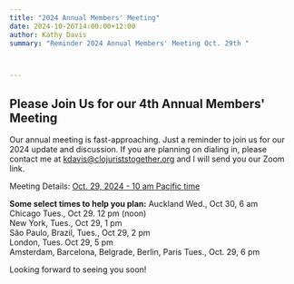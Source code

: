 ```yaml
---
title: "2024 Annual Members' Meeting"
date: 2024-10-26T14:00:00+12:00
author: Kathy Davis
summary: "Reminder 2024 Annual Members' Meeting Oct. 29th "



---
```


## Please Join Us for our 4th Annual Members' Meeting
Our annual meeting is fast-approaching. Just a reminder to join us for our 2024 update and discussion. If you are planning on dialing in, please contact me at kdavis@clojuriststogether.org and I will send you our Zoom link.

Meeting Details: [Oct. 29, 2024 - 10 am Pacific time](https://www.timeanddate.com/worldclock/fixedtime.html?msg=2024++Clojurists+Together+Annual+Member+Meeting&iso=20241029T12&p1=64&ah=1)  

**Some select times to help you plan:** 
Auckland Wed., Oct 30, 6 am  
Chicago Tues., Oct 29. 12 pm (noon)  
New York, Tues., Oct 29, 1 pm  
São Paulo, Brazil, Tues., Oct 29, 2 pm  
London, Tues. Oct 29, 5 pm  
Amsterdam, Barcelona, Belgrade, Berlin, Paris Tues., Oct. 29, 6 pm  

Looking forward to seeing you soon!
